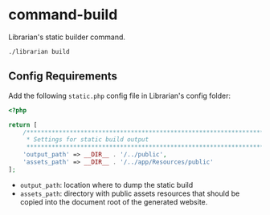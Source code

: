 # command-build

Librarian's static builder command.

```shell
./librarian build
```
## Config Requirements

Add the following `static.php` config file in Librarian's config folder:

```php
<?php

return [
    /*****************************************************************************
     * Settings for static build output
     ******************************************************************************/
    'output_path' => __DIR__ . '/../public',
    'assets_path' => __DIR__ . '/../app/Resources/public'
];

```

- `output_path`: location where to dump the static build
- `assets_path`: directory with public assets resources that should be copied into the document root of the generated website.